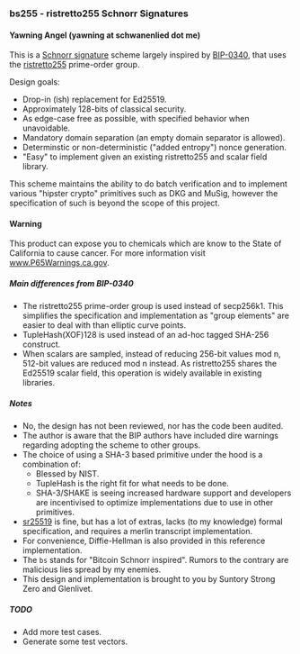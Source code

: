 ### bs255 - ristretto255 Schnorr Signatures
#### Yawning Angel (yawning at schwanenlied dot me)

This is a [Schnorr signature][1] scheme largely inspired by [BIP-0340][2],
that uses the [ristretto255][3] prime-order group.

Design goals:

- Drop-in (ish) replacement for Ed25519.
- Approximately 128-bits of classical security.
- As edge-case free as possible, with specified behavior when unavoidable.
- Mandatory domain separation (an empty domain separator is allowed).
- Determinstic or non-deterministic ("added entropy") nonce generation.
- "Easy" to implement given an existing ristretto255 and scalar field
  library.

This scheme maintains the ability to do batch verification and to implement
various "hipster crypto" primitives such as DKG and MuSig, however the
specification of such is beyond the scope of this project.

#### Warning

This product can expose you to chemicals which are know to the State of
California to cause cancer.  For more information visit www.P65Warnings.ca.gov.

##### Main differences from BIP-0340

- The ristretto255 prime-order group is used instead of secp256k1.  This
  simplifies the specification and implementation as "group elements" are
  easier to deal with than elliptic curve points.
- TupleHash(XOF)128 is used instead of an ad-hoc tagged SHA-256 construct.
- When scalars are sampled, instead of reducing 256-bit values mod n,
  512-bit values are reduced mod n instead.  As ristretto255 shares the
  Ed25519 scalar field, this operation is widely available in existing
  libraries.

##### Notes

- No, the design has not been reviewed, nor has the code been audited.
- The author is aware that the BIP authors have included dire warnings
  regarding adopting the scheme to other groups.
- The choice of using a SHA-3 based primitive under the hood is a
  combination of:
    - Blessed by NIST.
    - TupleHash is the right fit for what needs to be done.
    - SHA-3/SHAKE is seeing increased hardware support and developers
      are incentivised to optimize implementations due to use in other
      primitives.
- [sr25519][5] is fine, but has a lot of extras, lacks (to my knowledge)
  formal specification, and requires a merlin transcript implementation.
- For convenience, Diffie-Hellman is also provided in this reference
  implementation.
- The `bs` stands for "Bitcoin Schnorr inspired".  Rumors to the contrary
  are malicious lies spread by my enemies.
- This design and implementation is brought to you by Suntory Strong
  Zero and Glenlivet.

##### TODO

- Add more test cases.
- Generate some test vectors.

[1]: https://en.wikipedia.org/wiki/Schnorr_signature
[2]: https://github.com/bitcoin/bips/blob/master/bip-0340.mediawiki
[3]: https://www.rfc-editor.org/rfc/rfc9496
[4]: https://www.rfc-editor.org/rfc/rfc8032
[5]: https://github.com/w3f/schnorrkel
